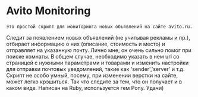 Avito Monitoring
==================
    Это простой скрипт для мониторинга новых объявлений на сайте avito.ru. 
Следит за появлением новых объявлений (не учитывая рекламы и пр.), отбирает информацию о них (описание, стоимость и место) и 
отправляет на указанную почту. Лично мне, он очень сильно помог при поиске комнаты.
    В общем случае, необходимо указать в нем url со страницей с нужными параметрами и товарами и изменить настройки 
для отправки почтовых уведомлений, такие как 'sender','server' и т.д.
    Скрипт не особо умный, посему, при изменении верстки на сайте, может легко крэшиться. 
Так что следите за тем, что он получает и в каком виде.
    Написан на Ruby, используется гем Pony. Удачи)
